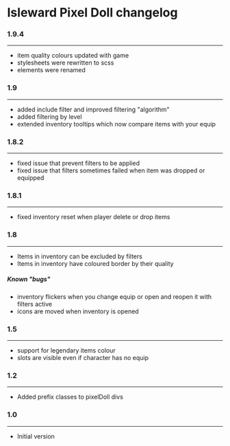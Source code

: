 # Isleward Pixel Doll changelog
### 1.9.4
---
* item quality colours updated with game
* stylesheets were rewritten to scss
* elements were renamed

### 1.9
---
* added include filter and improved filtering "algorithm"
* added filtering by level
* extended inventory tooltips which now compare items with your equip

### 1.8.2
---
* fixed issue that prevent filters to be applied
* fixed issue that filters sometimes failed when item was dropped or equipped

### 1.8.1
___
* fixed inventory reset when player delete or drop items

### 1.8
___

* Items in inventory can be excluded by filters
* Items in inventory have coloured border by their quality

##### Known "bugs"
* inventory flickers when you change equip or open and reopen it with filters active
* icons are moved when inventory is opened

### 1.5
___
* support for legendary items colour
* slots are visible even if character has no equip

### 1.2

___
* Added prefix classes to pixelDoll divs

### 1.0

___
* Initial version
